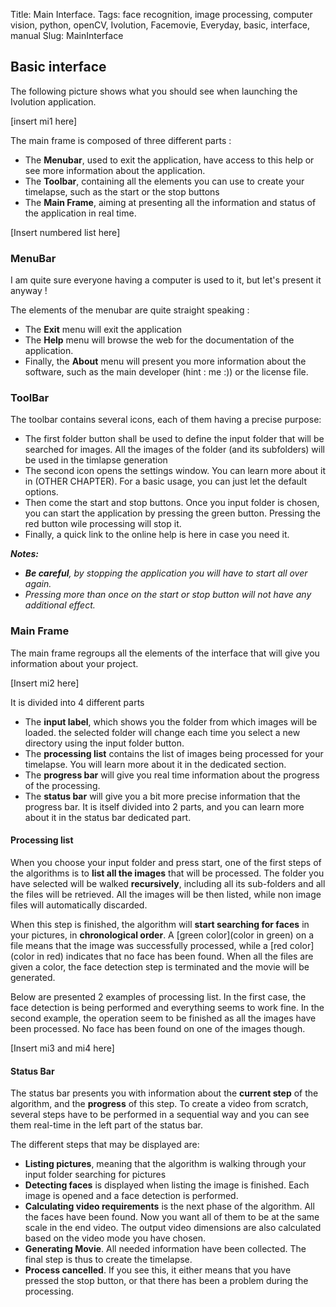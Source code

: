 Title: Main Interface.
Tags: face recognition, image processing, computer vision, python, openCV, Ivolution, Facemovie, Everyday, basic, interface, manual
Slug: MainInterface

## Basic interface

The following picture shows what you should see when launching the Ivolution application.

[insert mi1 here]


The main frame is composed of three different parts :

- The __Menubar__, used to exit the application, have access to this help or see more information about the application.
- The __Toolbar__, containing all the elements you can use to create your timelapse, such as the start or the stop buttons
- The __Main Frame__, aiming at presenting all the information and status of the application in real time.

[Insert numbered list here]

### MenuBar

I am quite sure everyone having a computer is used to it, but let's present it anyway !

The elements of the menubar are quite straight speaking :

- The __Exit__ menu will exit the application
- The __Help__ menu will browse the web for the documentation of the application.
- Finally, the __About__ menu will present you more information about the software, such as the main developer (hint : me :)) or the license file.

### ToolBar

The toolbar contains several icons, each of them having a precise purpose:

- The first folder button shall be used to define the input folder that will be searched for images. All the images of the folder (and its subfolders) will be used in the timlapse generation
- The second icon opens the settings window. You can learn more about it in (OTHER CHAPTER). For a basic usage, you can just let the default options.
- Then come the start and stop buttons. Once you input folder is chosen, you can start the application by pressing the green button. Pressing the red button wile processing will stop it.
- Finally, a quick link to the online help is here in case you need it.

*__Notes:__*

- *__Be careful__, by stopping the application you will have to start all over again.*
- *Pressing more than once on the start or stop button will not have any additional effect.*


### Main Frame


The main frame regroups all the elements of the interface that will give you information about your project.

[Insert mi2 here]

It is divided into 4 different parts

- The __input label__, which shows you the folder from which images will be loaded. the selected folder will change each time you select a new directory using the input folder button.
- The __processing list__ contains the list of images being processed for your timelapse. You will learn more about it in the dedicated section.
- The __progress bar__ will give you real time information about the progress of the processing.
- The __status bar__ will give you a bit more precise information that the progress bar. It is itself divided into 2 parts, and you can learn more about it in the status bar dedicated part.


#### Processing list

When you choose your input folder and press start, one of the first steps of the algorithms is to __list all the images__ that will be processed.
The folder you have selected will be walked __recursively__, including all its sub-folders and all the files will be retrieved.
All the images will be then listed, while non image files will automatically discarded.

When this step is finished, the algorithm will __start searching for faces__ in your pictures, in __chronological order__.
A [green color](color in green) on a file means that the image was successfully processed, while a [red color](color in red) indicates that no face has been found.
When all the files are given a color, the face detection step is terminated and the movie will be generated.

Below are presented 2 examples of processing list. In the first case, the face detection is being performed and everything seems to work fine.
In the second example, the operation seem to be finished as all the images have been processed. No face has been found on one of the images though.

[Insert mi3 and mi4 here]


#### Status Bar

The status bar presents you with information about the __current step__ of the algorithm, and the __progress__ of this step.
To create a video from scratch, several steps have to be performed in a sequential way and you can see them real-time in the left part of the status bar.

The different steps that may be displayed are:

- __Listing pictures__, meaning that the algorithm is walking through your input folder searching for pictures
- __Detecting faces__ is displayed when listing the image is finished. Each image is opened and a face detection is performed.
- __Calculating video requirements__ is the next phase of the algorithm. All the faces have been found. Now you want all of them to be at the same scale in the end video. The output video dimensions are also calculated based on the video mode you have chosen.
- __Generating Movie__. All needed information have been collected. The final step is thus to create the timelapse.
- __Process cancelled__. If you see this, it either means that you have pressed the stop button, or that there has been a problem during the processing.
